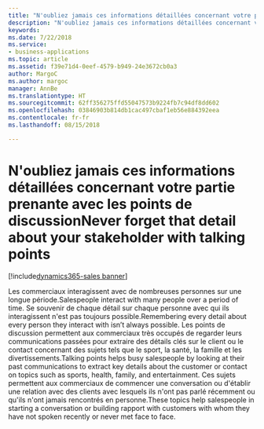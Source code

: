 ```yaml
---
title: "N'oubliez jamais ces informations détaillées concernant votre partie prenante avec les points de discussion"
description: "N'oubliez jamais ces informations détaillées concernant votre partie prenante avec les points de discussion"
keywords: 
ms.date: 7/22/2018
ms.service:
- business-applications
ms.topic: article
ms.assetid: f39e71d4-0eef-4579-b949-24e3672cb0a3
author: MargoC
ms.author: margoc
manager: AnnBe
ms.translationtype: HT
ms.sourcegitcommit: 62ff356275ffd55047573b9224fb7c94df8dd602
ms.openlocfilehash: 03846903b814db1cac497cbaf1eb56e884392eea
ms.contentlocale: fr-fr
ms.lasthandoff: 08/15/2018

---
```


# <a name="never-forget-that-detail-about-your-stakeholder-with-talking-points"></a><span data-ttu-id="6d410-103">N'oubliez jamais ces informations détaillées concernant votre partie prenante avec les points de discussion</span><span class="sxs-lookup"><span data-stu-id="6d410-103">Never forget that detail about your stakeholder with talking points</span></span>

[!include[dynamics365-sales banner](../includes/dynamics365-sales.md)]





<span data-ttu-id="6d410-104">Les commerciaux interagissent avec de nombreuses personnes sur une longue période.</span><span class="sxs-lookup"><span data-stu-id="6d410-104">Salespeople interact with many people over a period of time.</span></span> <span data-ttu-id="6d410-105">Se souvenir de chaque détail sur chaque personne avec qui ils interagissent n'est pas toujours possible.</span><span class="sxs-lookup"><span data-stu-id="6d410-105">Remembering every detail about every person they interact with isn’t always possible.</span></span> <span data-ttu-id="6d410-106">Les points de discussion permettent aux commerciaux très occupés de regarder leurs communications passées pour extraire des détails clés sur le client ou le contact concernant des sujets tels que le sport, la santé, la famille et les divertissements.</span><span class="sxs-lookup"><span data-stu-id="6d410-106">Talking points helps busy salespeople by looking at their past communications to extract key details about the customer or contact on topics such as sports, health, family, and entertainment.</span></span> <span data-ttu-id="6d410-107">Ces sujets permettent aux commerciaux de commencer une conversation ou d'établir une relation avec des clients avec lesquels ils n'ont pas parlé récemment ou qu'ils n'ont jamais rencontrés en personne.</span><span class="sxs-lookup"><span data-stu-id="6d410-107">These topics help salespeople in starting a conversation or building rapport with customers with whom they have not spoken recently or never met face to face.</span></span> 

